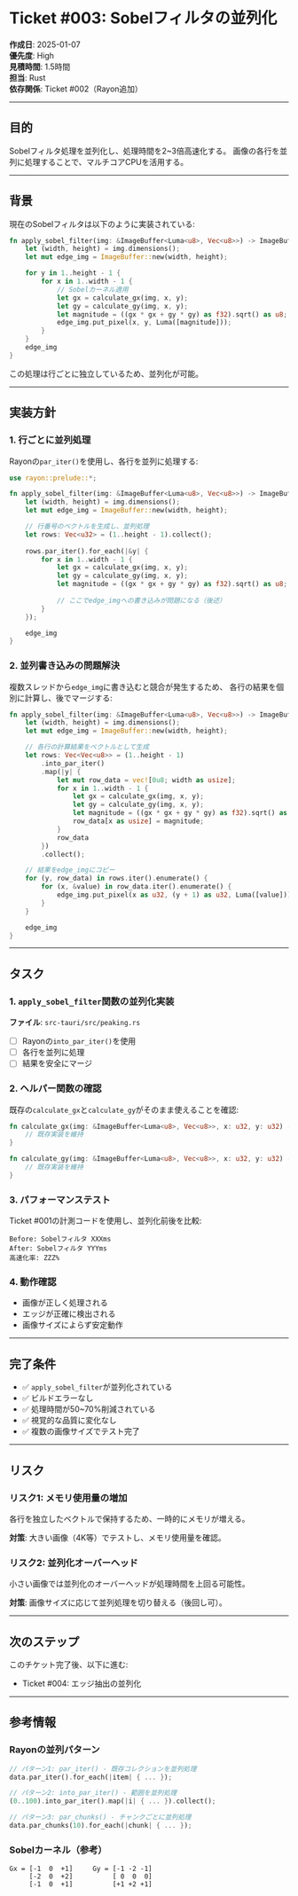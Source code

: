 # Ticket #003: Sobelフィルタの並列化

**作成日**: 2025-01-07  
**優先度**: High  
**見積時間**: 1.5時間  
**担当**: Rust  
**依存関係**: Ticket #002（Rayon追加）  

---

## 目的

Sobelフィルタ処理を並列化し、処理時間を2~3倍高速化する。
画像の各行を並列に処理することで、マルチコアCPUを活用する。

---

## 背景

現在のSobelフィルタは以下のように実装されている:
```rust
fn apply_sobel_filter(img: &ImageBuffer<Luma<u8>, Vec<u8>>) -> ImageBuffer<Luma<u8>, Vec<u8>> {
    let (width, height) = img.dimensions();
    let mut edge_img = ImageBuffer::new(width, height);

    for y in 1..height - 1 {
        for x in 1..width - 1 {
            // Sobelカーネル適用
            let gx = calculate_gx(img, x, y);
            let gy = calculate_gy(img, x, y);
            let magnitude = ((gx * gx + gy * gy) as f32).sqrt() as u8;
            edge_img.put_pixel(x, y, Luma([magnitude]));
        }
    }
    edge_img
}
```

この処理は行ごとに独立しているため、並列化が可能。

---

## 実装方針

### 1. 行ごとに並列処理

Rayonの`par_iter()`を使用し、各行を並列に処理する:

```rust
use rayon::prelude::*;

fn apply_sobel_filter(img: &ImageBuffer<Luma<u8>, Vec<u8>>) -> ImageBuffer<Luma<u8>, Vec<u8>> {
    let (width, height) = img.dimensions();
    let mut edge_img = ImageBuffer::new(width, height);

    // 行番号のベクトルを生成し、並列処理
    let rows: Vec<u32> = (1..height - 1).collect();
    
    rows.par_iter().for_each(|&y| {
        for x in 1..width - 1 {
            let gx = calculate_gx(img, x, y);
            let gy = calculate_gy(img, x, y);
            let magnitude = ((gx * gx + gy * gy) as f32).sqrt() as u8;
            
            // ここでedge_imgへの書き込みが問題になる（後述）
        }
    });

    edge_img
}
```

### 2. 並列書き込みの問題解決

複数スレッドから`edge_img`に書き込むと競合が発生するため、
各行の結果を個別に計算し、後でマージする:

```rust
fn apply_sobel_filter(img: &ImageBuffer<Luma<u8>, Vec<u8>>) -> ImageBuffer<Luma<u8>, Vec<u8>> {
    let (width, height) = img.dimensions();
    let mut edge_img = ImageBuffer::new(width, height);

    // 各行の計算結果をベクトルとして生成
    let rows: Vec<Vec<u8>> = (1..height - 1)
        .into_par_iter()
        .map(|y| {
            let mut row_data = vec![0u8; width as usize];
            for x in 1..width - 1 {
                let gx = calculate_gx(img, x, y);
                let gy = calculate_gy(img, x, y);
                let magnitude = ((gx * gx + gy * gy) as f32).sqrt() as u8;
                row_data[x as usize] = magnitude;
            }
            row_data
        })
        .collect();

    // 結果をedge_imgにコピー
    for (y, row_data) in rows.iter().enumerate() {
        for (x, &value) in row_data.iter().enumerate() {
            edge_img.put_pixel(x as u32, (y + 1) as u32, Luma([value]));
        }
    }

    edge_img
}
```

---

## タスク

### 1. `apply_sobel_filter`関数の並列化実装

**ファイル**: `src-tauri/src/peaking.rs`

- [ ] Rayonの`into_par_iter()`を使用
- [ ] 各行を並列に処理
- [ ] 結果を安全にマージ

### 2. ヘルパー関数の確認

既存の`calculate_gx`と`calculate_gy`がそのまま使えることを確認:
```rust
fn calculate_gx(img: &ImageBuffer<Luma<u8>, Vec<u8>>, x: u32, y: u32) -> i32 {
    // 既存実装を維持
}

fn calculate_gy(img: &ImageBuffer<Luma<u8>, Vec<u8>>, x: u32, y: u32) -> i32 {
    // 既存実装を維持
}
```

### 3. パフォーマンステスト

Ticket #001の計測コードを使用し、並列化前後を比較:

```
Before: Sobelフィルタ XXXms
After: Sobelフィルタ YYYms
高速化率: ZZZ%
```

### 4. 動作確認

- 画像が正しく処理される
- エッジが正確に検出される
- 画像サイズによらず安定動作

---

## 完了条件

- ✅ `apply_sobel_filter`が並列化されている
- ✅ ビルドエラーなし
- ✅ 処理時間が50~70%削減されている
- ✅ 視覚的な品質に変化なし
- ✅ 複数の画像サイズでテスト完了

---

## リスク

### リスク1: メモリ使用量の増加
各行を独立したベクトルで保持するため、一時的にメモリが増える。

**対策**: 大きい画像（4K等）でテストし、メモリ使用量を確認。

### リスク2: 並列化オーバーヘッド
小さい画像では並列化のオーバーヘッドが処理時間を上回る可能性。

**対策**: 画像サイズに応じて並列処理を切り替える（後回し可）。

---

## 次のステップ

このチケット完了後、以下に進む:
- Ticket #004: エッジ抽出の並列化

---

## 参考情報

### Rayonの並列パターン
```rust
// パターン1: par_iter() - 既存コレクションを並列処理
data.par_iter().for_each(|item| { ... });

// パターン2: into_par_iter() - 範囲を並列処理
(0..100).into_par_iter().map(|i| { ... }).collect();

// パターン3: par_chunks() - チャンクごとに並列処理
data.par_chunks(10).for_each(|chunk| { ... });
```

### Sobelカーネル（参考）
```
Gx = [-1  0  +1]     Gy = [-1 -2 -1]
     [-2  0  +2]          [ 0  0  0]
     [-1  0  +1]          [+1 +2 +1]
```
